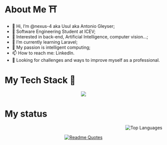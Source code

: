 # About Me :shinto_shrine:
- 👋 Hi, I’m @nexus-4 aka Usul aka Antonio Gleyser;
- 🔋 Software Engineering Student at ICEV;
- 👀 Interested in back-end, Artificial Intelligence, computer vision...;
- 🌱 I’m currently learning Laravel;
- 💞️ My passion is intelligent computing;
- 📫 How to reach me: LinkedIn.
- 📌 Looking for challenges and ways to improve myself as a professional.

# My Tech Stack :japanese_castle: 
<p align="center"> 
  <a href="https://skillicons.dev">
    <img src="https://skillicons.dev/icons?i=js,html,css,python,java,git&theme=dark" /> 
  </a>
</p>

# My status 
<p align="right">
  <img src="https://github-readme-stats.vercel.app/api/top-langs/?username=nexus-4&theme=midnight-purple" alt="Top Languages">
</p>

<p align="center">
  <a href="https://github.com/piyushsuthar/github-readme-quotes">
    <img src="https://quotes-github-readme.vercel.app/api?type=horizontal&theme=dark" alt="Readme Quotes">
  </a>
</p>


